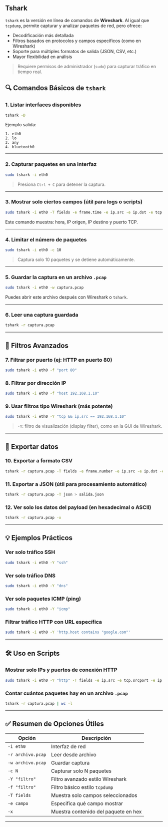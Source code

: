## Tshark

`tshark` es la versión en línea de comandos de **Wireshark**. Al igual que `tcpdump`, permite capturar y analizar paquetes de red, pero ofrece:

- Decodificación más detallada
- Filtros basados en protocolos y campos específicos (como en Wireshark)
- Soporte para múltiples formatos de salida (JSON, CSV, etc.)
- Mayor flexibilidad en análisis

> Requiere permisos de administrador (`sudo`) para capturar tráfico en tiempo real.


## 🔍 Comandos Básicos de `tshark`

### 1. **Listar interfaces disponibles**
```bash
tshark -D
```
Ejemplo salida:
```
1. eth0
2. lo
3. any
4. bluetooth0
```

---

### 2. **Capturar paquetes en una interfaz**
```bash
sudo tshark -i eth0
```
> Presiona `Ctrl + C` para detener la captura.

---

### 3. **Mostrar solo ciertos campos (útil para logs o scripts)**
```bash
sudo tshark -i eth0 -T fields -e frame.time -e ip.src -e ip.dst -e tcp.port
```
Este comando muestra: hora, IP origen, IP destino y puerto TCP.

---

### 4. **Limitar el número de paquetes**
```bash
sudo tshark -i eth0 -c 10
```
> Captura solo 10 paquetes y se detiene automáticamente.

---

### 5. **Guardar la captura en un archivo `.pcap`**
```bash
sudo tshark -i eth0 -w captura.pcap
```
Puedes abrir este archivo después con Wireshark o `tshark`.

---

### 6. **Leer una captura guardada**
```bash
tshark -r captura.pcap
```

---

## 🔎 Filtros Avanzados

### 7. **Filtrar por puerto (ej: HTTP en puerto 80)**
```bash
sudo tshark -i eth0 -f "port 80"
```

### 8. **Filtrar por dirección IP**
```bash
sudo tshark -i eth0 -f "host 192.168.1.10"
```

### 9. **Usar filtros tipo Wireshark (más potente)**
```bash
sudo tshark -i eth0 -Y "tcp && ip.src == 192.168.1.10"
```
> `-Y`: filtro de visualización (display filter), como en la GUI de Wireshark.

---

## 📁 Exportar datos

### 10. **Exportar a formato CSV**
```bash
tshark -r captura.pcap -T fields -e frame.number -e ip.src -e ip.dst -e tcp.port > salida.csv
```

### 11. **Exportar a JSON (útil para procesamiento automático)**
```bash
tshark -r captura.pcap -T json > salida.json
```

### 12. **Ver solo los datos del payload (en hexadecimal o ASCII)**
```bash
tshark -r captura.pcap -x
```

---

## 💡 Ejemplos Prácticos

### Ver solo tráfico SSH
```bash
sudo tshark -i eth0 -Y "ssh"
```

### Ver solo tráfico DNS
```bash
sudo tshark -i eth0 -Y "dns"
```

### Ver solo paquetes ICMP (ping)
```bash
sudo tshark -i eth0 -Y "icmp"
```

### Filtrar tráfico HTTP con URL específica
```bash
sudo tshark -i eth0 -Y 'http.host contains "google.com"'
```

---

## 🛠️ Uso en Scripts

### Mostrar solo IPs y puertos de conexión HTTP
```bash
sudo tshark -i eth0 -Y "http" -T fields -e ip.src -e tcp.srcport -e ip.dst -e tcp.dstport
```

### Contar cuántos paquetes hay en un archivo `.pcap`
```bash
tshark -r captura.pcap | wc -l
```

---

## ✅ Resumen de Opciones Útiles

| Opción        | Descripción                                  |
|---------------|----------------------------------------------|
| `-i eth0`     | Interfaz de red                             |
| `-r archivo.pcap` | Leer desde archivo                         |
| `-w archivo.pcap` | Guardar captura                            |
| `-c N`        | Capturar solo N paquetes                    |
| `-Y "filtro"` | Filtro avanzado estilo Wireshark            |
| `-f "filtro"` | Filtro básico estilo `tcpdump`              |
| `-T fields`   | Muestra solo campos seleccionados           |
| `-e campo`    | Especifica qué campo mostrar                |
| `-x`          | Muestra contenido del paquete en hex        |

---
